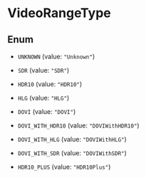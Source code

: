 

# VideoRangeType

## Enum


* `UNKNOWN` (value: `"Unknown"`)

* `SDR` (value: `"SDR"`)

* `HDR10` (value: `"HDR10"`)

* `HLG` (value: `"HLG"`)

* `DOVI` (value: `"DOVI"`)

* `DOVI_WITH_HDR10` (value: `"DOVIWithHDR10"`)

* `DOVI_WITH_HLG` (value: `"DOVIWithHLG"`)

* `DOVI_WITH_SDR` (value: `"DOVIWithSDR"`)

* `HDR10_PLUS` (value: `"HDR10Plus"`)



